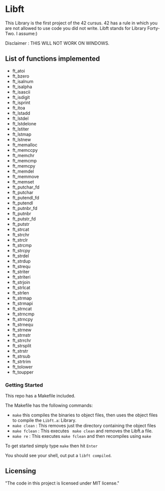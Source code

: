 #  Libft
This Library is the first project of the 42 cursus. 42 has a rule in which you are not allowed to use code you did not write. Libft stands for Library Forty-Two. I assume:)
 
Disclaimer : THIS WILL NOT WORK ON WINDOWS. 
 
## List of functions implemented
- ft_atoi
- ft_bzero
- ft_isalnum
- ft_isalpha
- ft_isascii
- ft_isdigit
- ft_isprint
- ft_itoa
- ft_lstadd
- ft_lstdel
- ft_lstdelone
- ft_lstiter
- ft_lstmap
- ft_lstnew
- ft_memalloc
- ft_memccpy
- ft_memchr
- ft_memcmp
- ft_memcpy
- ft_memdel
- ft_memmove
- ft_memset
- ft_putchar_fd
- ft_putchar
- ft_putendl_fd
- ft_putendl
- ft_putnbr_fd
- ft_putnbr
- ft_putstr_fd
- ft_putstr
- ft_strcat
- ft_strchr
- ft_strclr
- ft_strcmp
- ft_strcpy
- ft_strdel
- ft_strdup
- ft_strequ
- ft_striter
- ft_striteri
- ft_strjoin
- ft_strlcat
- ft_strlen
- ft_strmap
- ft_strmapi
- ft_strncat
- ft_strncmp
- ft_strncpy
- ft_strnequ
- ft_strnew
- ft_strnstr
- ft_strrchr
- ft_strsplit
- ft_strstr
- ft_strsub
- ft_strtrim
- ft_tolower
- ft_toupper

### Getting Started
This repo has a Makefile included.

The Makefile has the following commands:
- `make` this compiles the binaries to object files, then uses the object files to compile the `Libft.a`:  Library.
- `make clean` : This removes just the directory containing the object files
- `make fclean` : This executes ` make clean` and removes the Libft.a file.
- `make re` : This executes `make fclean` and then recompiles using `make`

To get started simply type `make` then hit `Enter`

You should see your shell, out put a `libft compiled`.

## Licensing
"The code in this project is licensed under MIT license."